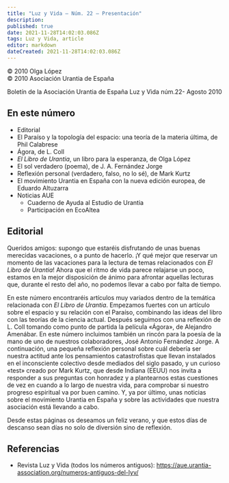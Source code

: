 ```yaml
---
title: "Luz y Vida — Núm. 22 — Presentación"
description: 
published: true
date: 2021-11-28T14:02:03.086Z
tags: Luz y Vida, article
editor: markdown
dateCreated: 2021-11-28T14:02:03.086Z
---
```


<p class="v-card v-sheet theme--light grey lighten-3 px-2">© 2010 Olga López<br>© 2010 Asociación Urantia de España</p>

Boletín de la Asociación Urantia de España
Luz y Vida núm.22- Agosto 2010

## En este número

- Editorial
- El Paraíso y la topología del espacio: una teoría de la materia última, de Phil Calabrese
- Ágora, de L. Coll
- _El Libro de Urantia_, un libro para la esperanza, de Olga López
- El sol verdadero (poema), de J. A. Fernández Jorge
- Reflexión personal (verdadero, falso, no lo sé), de Mark Kurtz
- El movimiento Urantia en España con la nueva edición europea, de Eduardo Altuzarra
- Noticias AUE
	- Cuaderno de Ayuda al Estudio de Urantia
	- Participación en EcoAltea

## Editorial

Queridos amigos: supongo que estaréis disfrutando de unas buenas merecidas vacaciones, o a punto de hacerlo. ¡Y qué mejor que reservar un momento de las vacaciones para la lectura de temas relacionados con _El Libro de Urantia_! Ahora que el ritmo de vida parece relajarse un poco, estamos en la mejor disposición de ánimo para afrontar aquellas lecturas que, durante el resto del año, no podemos llevar a cabo por falta de tiempo.

En este número encontraréis artículos muy variados dentro de la temática relacionada con _El Libro de Urantia_. Empezamos fuertes con un artículo sobre el espacio y su relación con el Paraíso, combinando las ideas del libro con las teorías de la ciencia actual. Después seguimos con una reflexión de L. Coll tomando como punto de partida la película «Ágora», de Alejandro Amenábar. En este número incluimos también un rincón para la poesía de la mano de uno de nuestros colaboradores, José Antonio Fernández Jorge. A continuación, una pequeña reflexión personal sobre cuál debería ser nuestra actitud ante los pensamientos catastrofistas que llevan instalados en el inconsciente colectivo desde mediados del siglo pasado, y un curioso «test» creado por Mark Kurtz, que desde Indiana (EEUU) nos invita a responder a sus preguntas con honradez y a plantearnos estas cuestiones de vez en cuando a lo largo de nuestra vida, para comprobar si nuestro progreso espiritual va por buen camino. Y, ya por último, unas noticias sobre el movimiento Urantia en España y sobre las actividades que nuestra asociación está llevando a cabo.

Desde estas páginas os deseamos un feliz verano, y que estos días de descanso sean días no solo de diversión sino de reflexión.

## Referencias

- Revista Luz y Vida (todos los números antiguos): https://aue.urantia-association.org/numeros-antiguos-del-lyv/